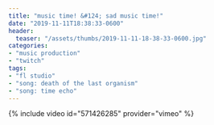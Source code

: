 ```yaml
---
title: "music time! &#124; sad music time!"
date: "2019-11-11T18:38:33-0600"
header:
  teaser: "/assets/thumbs/2019-11-11-18-38-33-0600.jpg"
categories:
- "music production"
- "twitch"
tags:
- "fl studio"
- "song: death of the last organism"
- "song: time echo"
---
```

{% include video id="571426285" provider="vimeo" %}
